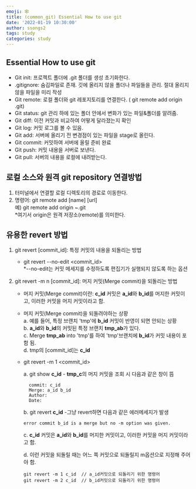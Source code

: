 ```yaml
---
emoji: 🕸
title: (common_git) Essential How to use git 
date: '2022-01-19 10:30:00'
author: ssongs2
tags: study
categories: study
---
```


## Essential How to use git

- Git init: 프로젝트 폴더에 .git 폴더를 생성 초기화한다.
- .gitignore: 숨김파일로 존재. 깃에 올리지 않을 폴더나 파일들을 관리. 절대 올리지 않을 파일을 미리 작성
- Git remote: 로컬 폴더와 git 레포지토리를 연결한다. ( git remote add origin .git)
- Git status: git 관리 하에 있는 폴더 안에서 변화가 있는 파일&폴더를 알려줌.
- Git diff: 이전 커밋과 비교하여 어떻게 달라졌는지 확인
- Git log: 커밋 로그를 볼 수 있음. 
- Git add: 서버에 올리기 전 변경점이 있는 파일을 stage로 올린다.
- Git commit: 커밋하여 서버에 올릴 준비 완료
- Git push: 커밋 내용을 서버로 보낸다.
- Git pull: 서버의 내용을 로컬에 내려받는다.

## 로컬 소스와 원격 git repository 연결방법

1. 터미널에서 연결할 로컬 디렉토리의 경로로 이동한다.
2. 명령어: git remote add [name] [url]   
    예) git remote add origin ~.git  
     *여기서 origin은 원격 저장소(remote)를 의미한다.

## 유용한 revert 방법

1. git revert [commit_id]: 특정 커밋의 내용을 되돌리는 방법
    * git revert --no-edit <commit_id>  
        *--no-edit는 커밋 메세지를 수정하도록 편집기가 실행되지 않도록 하는 옵션  

2. git revert -m n [commit_id]: 머지 커밋(Merge commit)을 되돌리는 방법  
    * 머지 커밋(Merge commit)이란: **c_id** 커밋은 **a_id**와 **b_id**를 머지한 커밋이고, 이러한 커밋을 머지 커밋이라고 함.
    * 머지 커밋(Merge commit)을 되돌려야하는 상황  
        a. 예를 들어, 특정 브랜치 'tmp'에 **b_id** 커밋이 반영이 되면 안되는 상황  
        b. **a_id**와 **b_id**의 커밋된 특정 브랜치 **tmp_ab**가 있다.  
        c. Merge **tmp_ab** into 'tmp'를 하여 'tmp'브랜치에 **b_id**가 커밋 내용이 포함 됨.  
        d. tmp의 [commit_id]는 **c_id**
    * git revert -m 1 <commit_id>  

        a. git show **c_id** - **tmp_c**의 머지 커밋을 조회 시 다음과 같은 창이 뜸
        ```
          commit: c_id 
          Merge: a_id b_id
          Author:   
          Date:   
        ```
        b. git revert **c_id** -그냥 revert하면 다음과 같은 에러메세지가 발생  
        ```
        error commit b_id is a merge but no -m option was given.  
        ```
        c. **c_id** 커밋은 **a_id**와 **b_id**를 머지한 커밋이고, 이러한 커밋을 머지 커밋이라고 함.  

        d. 이런 커밋을 되돌릴 때는 어느 쪽 커밋으로 되돌릴지 m옵션으로 지정해 주어야 함.  
        ```
        git revert -m 1 c_id  // a_id커밋으로 되돌리기 위한 명령어
        git revert -m 2 c_id  // b_id커밋으로 되돌리기 위한 명령어
        ```